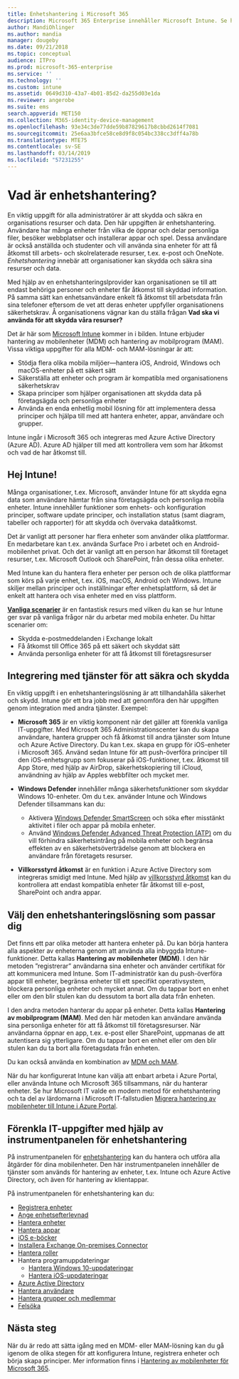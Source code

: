 ```yaml
---
title: Enhetshantering i Microsoft 365
description: Microsoft 365 Enterprise innehåller Microsoft Intune. Se hur Intune tillhandahåller hantering av mobilenheter och hantering av mobilprogram för din organisation, inklusive vanliga scenarier, och använder Intune för att distribuera Microsoft 365 i din miljö.
author: MandiOhlinger
ms.author: mandia
manager: dougeby
ms.date: 09/21/2018
ms.topic: conceptual
audience: ITPro
ms.prod: microsoft-365-enterprise
ms.service: ''
ms.technology: ''
ms.custom: intune
ms.assetid: 0649d310-43a7-4b01-85d2-da255d03e1da
ms.reviewer: angerobe
ms.suite: ems
search.appverid: MET150
ms.collection: M365-identity-device-management
ms.openlocfilehash: 93e34c3de77dde59b87829617b8cbbd2614f7081
ms.sourcegitcommit: 25e6aa3bfce58ce8d9f8c054bc338cc3dff4a78b
ms.translationtype: MTE75
ms.contentlocale: sv-SE
ms.lasthandoff: 03/14/2019
ms.locfileid: "57231255"
---
```

# <a name="what-is-device-management"></a>Vad är enhetshantering? 

En viktig uppgift för alla administratörer är att skydda och säkra en organisations resurser och data. Den här uppgiften är enhetshantering. Användare har många enheter från vilka de öppnar och delar personliga filer, besöker webbplatser och installerar appar och spel. Dessa användare är också anställda och studenter och vill använda sina enheter för att få åtkomst till arbets- och skolrelaterade resurser, t.ex. e-post och OneNote. *Enhetshantering* innebär att organisationer kan skydda och säkra sina resurser och data. 

Med hjälp av en enhetshanteringslprovider kan organisationen se till att endast behöriga personer och enheter får åtkomst till skyddad information. På samma sätt kan enhetsanvändare enkelt få åtkomst till arbetsdata från sina telefoner eftersom de vet att deras enheter uppfyller organisationens säkerhetskrav. Å organisationens vägnar kan du ställa frågan **Vad ska vi använda för att skydda våra resurser?**

Det är här som [Microsoft Intune](https://docs.microsoft.com/intune/introduction-intune) kommer in i bilden. Intune erbjuder hantering av mobilenheter (MDM) och hantering av mobilprogram (MAM). Vissa viktiga uppgifter för alla MDM- och MAM-lösningar är att:

- Stödja flera olika mobila miljöer&mdash;hantera iOS, Android, Windows och macOS-enheter på ett säkert sätt
- Säkerställa att enheter och program är kompatibla med organisationens säkerhetskrav
- Skapa principer som hjälper organisationen att skydda data på företagsägda och personliga enheter
- Använda en enda enhetlig mobil lösning för att implementera dessa principer och hjälpa till med att hantera enheter, appar, användare och grupper.

Intune ingår i Microsoft 365 och integreras med Azure Active Directory (Azure AD). Azure AD hjälper till med att kontrollera vem som har åtkomst och vad de har åtkomst till.

## <a name="hello-intune"></a>Hej Intune!
Många organisationer, t.ex. Microsoft, använder Intune för att skydda egna data som användare hämtar från sina företagsägda och personliga mobila enheter. Intune innehåller funktioner som enhets- och konfiguration principer, software update principer, och installation status (samt diagram, tabeller och rapporter) för att skydda och övervaka dataåtkomst.

Det är vanligt att personer har flera enheter som använder olika plattformar. En medarbetare kan t.ex. använda Surface Pro i arbetet och en Android-mobilenhet privat. Och det är vanligt att en person har åtkomst till företaget resurser, t.ex. Microsoft Outlook och SharePoint, från dessa olika enheter.

Med Intune kan du hantera flera enheter per person och de olika plattformar som körs på varje enhet, t.ex. iOS, macOS, Android och Windows. Intune skiljer mellan principer och inställningar efter enhetsplattform, så det är enkelt att hantera och visa enheter med en viss plattform.

**[Vanliga scenarier](https://docs.microsoft.com/intune/common-scenarios)** är en fantastisk resurs med vilken du kan se hur Intune ger svar på vanliga frågor när du arbetar med mobila enheter. Du hittar scenarier om:  
- Skydda e-postmeddelanden i Exchange lokalt
- Få åtkomst till Office 365 på ett säkert och skyddat sätt
- Använda personliga enheter för att få åtkomst till företagsresurser

## <a name="integration-with-secure-and-protect-services"></a>Integrering med tjänster för att säkra och skydda
En viktig uppgift i en enhetshanteringslösning är att tillhandahålla säkerhet och skydd. Intune gör ett bra jobb med att genomföra den här uppgiften genom integration med andra tjänster. Exempel:

- **Microsoft 365** är en viktig komponent när det gäller att förenkla vanliga IT-uppgifter. Med Microsoft 365 Administrationscenter kan du skapa användare, hantera grupper och få åtkomst till andra tjänster som Intune och Azure Active Directory. Du kan t.ex. skapa en grupp för iOS-enheter i Microsoft 365. Använd sedan Intune för att push-överföra principer till den iOS-enhetsgrupp som fokuserar på iOS-funktioner, t.ex. åtkomst till App Store, med hjälp av AirDrop, säkerhetskopiering till iCloud, användning av hjälp av Apples webbfilter och mycket mer.

- **Windows Defender** innehåller många säkerhetsfunktioner som skyddar Windows 10-enheter. Om du t.ex. använder Intune och Windows Defender tillsammans kan du: 

    - Aktivera [Windows Defender SmartScreen](https://docs.microsoft.com/intune/endpoint-protection-windows-10) och söka efter misstänkt aktivitet i filer och appar på mobila enheter. 
    - Använd [Windows Defender Advanced Threat Protection (ATP)](https://docs.microsoft.com/intune/advanced-threat-protection) om du vill förhindra säkerhetsintrång på mobila enheter och begränsa effekten av en säkerhetsöverträdelse genom att blockera en användare från företagets resurser.

- **Villkorsstyrd åtkomst** är en funktion i Azure Active Directory som integreras smidigt med Intune. Med hjälp av [villkorsstyrd åtkomst](https://docs.microsoft.com/intune/conditional-access) kan du kontrollera att endast kompatibla enheter får åtkomst till e-post, SharePoint och andra appar. 

## <a name="choose-the-device-management-solution-thats-right-for-you"></a>Välj den enhetshanteringslösning som passar dig

Det finns ett par olika metoder att hantera enheter på. Du kan börja hantera alla aspekter av enheterna genom att använda alla inbyggda Intune-funktioner. Detta kallas **Hantering av mobilenheter (MDM)**. I den här metoden ”registrerar” användarna sina enheter och använder certifikat för att kommunicera med Intune. Som IT-administratör kan du push-överföra appar till enheter, begränsa enheter till ett specifikt operativsystem, blockera personliga enheter och mycket annat. Om du tappar bort en enhet eller om den blir stulen kan du dessutom ta bort alla data från enheten. 

I den andra metoden hanterar du appar på enheter. Detta kallas **Hantering av mobilprogram (MAM)**. Med den här metoden kan användare använda sina personliga enheter för att få åtkomst till företagsresurser. När användarna öppnar en app, t.ex. e-post eller SharePoint, uppmanas de att autentisera sig ytterligare. Om du tappar bort en enhet eller om den blir stulen kan du ta bort alla företagsdata från enheten. 

Du kan också använda en kombination av [MDM och MAM](https://docs.microsoft.com/intune/byod-technology-decisions).

När du har konfigurerat Intune kan välja att enbart arbeta i Azure Portal, eller använda Intune och Microsoft 365 tillsammans, när du hanterar enheter. Se hur Microsoft IT valde en modern metod för enhetshantering och ta del av lärdomarna i Microsoft IT-fallstudien [Migrera hantering av mobilenheter till Intune i Azure Portal](https://www.microsoft.com/itshowcase/Article/Content/1042/Migrating-mobile-device-management-to-Intune-in-the-Azure-portal). 

## <a name="simplify-it-tasks-using-the-device-management-dashboard"></a>Förenkla IT-uppgifter med hjälp av instrumentpanelen för enhetshantering

På instrumentpanelen för [enhetshantering](https://devicemanagement.portal.azure.com/) kan du hantera och utföra alla åtgärder för dina mobilenheter. Den här instrumentpanelen innehåller de tjänster som används för hantering av enheter, t.ex. Intune och Azure Active Directory, och även för hantering av klientappar. 

På instrumentpanelen för enhetshantering kan du:

- [Registrera enheter](https://docs.microsoft.com/intune/device-enrollment)
- [Ange enhetsefterlevnad](https://docs.microsoft.com/intune/device-compliance-get-started)
- [Hantera enheter](https://docs.microsoft.com/intune/device-management)
- [Hantera appar](https://docs.microsoft.com/intune/app-management)  
- [iOS e-böcker](https://docs.microsoft.com/intune/vpp-ebooks-ios)  
- [Installera Exchange On-premises Connector](https://docs.microsoft.com/intune/exchange-connector-install)  
- [Hantera roller](https://docs.microsoft.com/intune/role-based-access-control)  
- Hantera programuppdateringar
  - [Hantera Windows 10-uppdateringar](https://docs.microsoft.com/intune/windows-update-for-business-configure)  
  - [Hantera iOS-uppdateringar](https://docs.microsoft.com/intune/software-updates-ios)  
- [Azure Active Directory](https://docs.microsoft.com/azure/active-directory)  
- [Hantera användare](https://docs.microsoft.com/azure/active-directory/fundamentals/add-users-azure-active-directory)
- [Hantera grupper och medlemmar](https://docs.microsoft.com/azure/active-directory/fundamentals/active-directory-manage-groups)
- [Felsöka](https://docs.microsoft.com/intune/help-desk-operators)

## <a name="next-step"></a>Nästa steg
När du är redo att sätta igång med en MDM- eller MAM-lösning kan du gå igenom de olika stegen för att konfigurera Intune, registrera enheter och börja skapa principer. Mer information finns i [Hantering av mobilenheter för Microsoft 365](https://docs.microsoft.com/microsoft-365/enterprise/mobility-infrastructure). 
